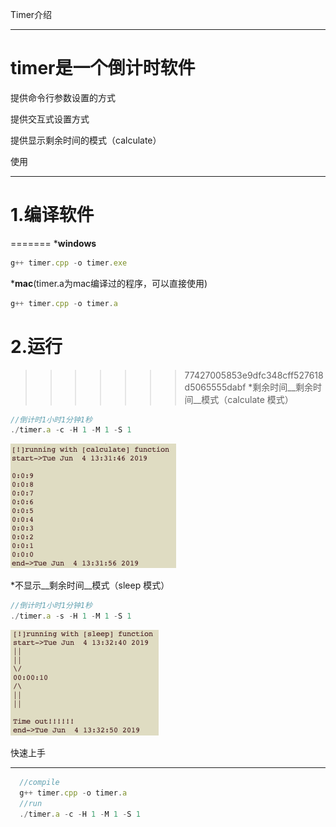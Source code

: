 Timer介绍
_________

timer是一个倒计时软件
===================

提供命令行参数设置的方式

提供交互式设置方式

提供显示剩余时间的模式（calculate）

使用
___
1.编译软件
=========
=======
*__windows__
```javascript
g++ timer.cpp -o timer.exe
```
*__mac__(timer.a为mac编译过的程序，可以直接使用)
```javascript
g++ timer.cpp -o timer.a
```

2.运行
=====
>>>>>>> 77427005853e9dfc348cff527618d5065555dabf
*剩余时间__剩余时间__模式（calculate 模式）
```javascript
//倒计时1小时1分钟1秒
./timer.a -c -H 1 -M 1 -S 1
```
![TIMER](https://github.com/Lainton/Timer/blob/master/images/calculate.png)

*不显示__剩余时间__模式（sleep 模式）
```javascript
//倒计时1小时1分钟1秒
./timer.a -s -H 1 -M 1 -S 1
```
![TIMER](https://github.com/Lainton/Timer/blob/master/images/sleep.png)



快速上手
_______
```javascript
  //compile
  g++ timer.cpp -o timer.a
  //run 
  ./timer.a -c -H 1 -M 1 -S 1
```
